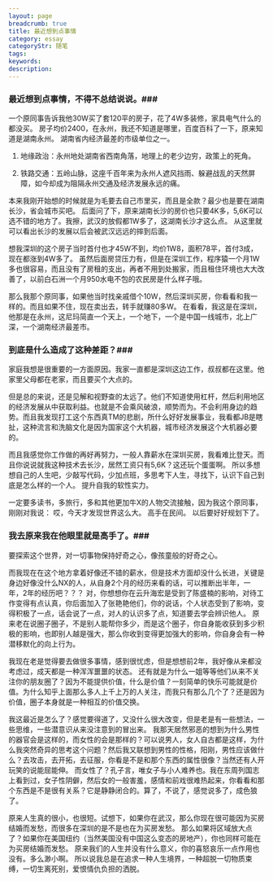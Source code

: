 ```yaml
---
layout: page
breadcrumb: true
title: 最近想到点事情
category: essay
categoryStr: 随笔
tags: 
keywords: 
description: 
---
```



### 最近想到点事情，不得不总结说说。###

一个原同事告诉我他30W买了套120平的房子，花了4W多装修，家具电气什么的都没买。
房子均价2400，在永州，我还不知道是哪里，百度百科了一下，原来知道是湖南永州。
湖南省内经济最差的市级单位之一。
1. 地缘政治：永州地处湖南省西南角落，地理上的老少边穷，政策上的死角。

2. 铁路交通：五岭山脉，这座千百年来为永州人遮风挡雨、躲避战乱的天然屏障，如今却成为阻隔永州交通及经济发展永远的痛。

本来我刚开始想的时候就是为毛要去自己市里买，而且是全款？最少也是要在湖南长沙，省会城市买吧。
后面问了下，原来湖南长沙的房价也只要4K多，5,6K可以选不错的地方了。我擦，武汉的放假都1W多了，这湖南长沙才这么点。
从这里就可以看出长沙的发展以后会被武汉远远的摔到后面。

想我深圳的这个房子当时首付也才45W不到，均价1W8，面积78平，首付3成，现在都涨到4W多了。
虽然后面房贷压力有，但是在深圳工作，程序猿一个月1W多也很容易，而且没有了房租的支出，再者不用到处搬家，而且租住环境也大大改善了，以前白石洲一个月950水电不包的农民房是什么样子哦。

那么我那个原同事，如果他当时找亲戚借个10W，然后深圳买房，你看看和我一样的。而且如果不住，现在卖出去，转手就赚80多W。
在看看，我这是在深圳，他那是在永州，这尼玛简直一个天上，一个地下，一个是中国一线城市，北上广深，一个湖南经济最差市。


### 到底是什么造成了这种差距？###

家庭我想是很重要的一方面原因。我家一直都是深圳这边工作，叔叔都在这里。他家里父母都在老家，而且要买个大点的。

但是总的来说，还是见解和视野查的太远了。他们不知道使用杠杆，然后利用地区的经济发展从中获取利益。也就是不会乘风破浪，顺势而为。不会利用身边的趋势。而且我发现打工这个东西真TM的悲剧，所什么好好发展事业，我看都JB是瞎扯，这种流言和洗脑文化是因为国家这个大机器，城市经济发展这个大机器必要的。

而且我感觉你工作做的再好再努力，一般人靠薪水在深圳买房，我看难比登天。而且你说说就我这种技术去长沙，居然工资只有5,6K？这还玩个蛋蛋啊。
所以多想想自己的人生吧，少敲写代码，少加点班，多思考下人生，寻找下，认识下自己到底是怎么样的一个人。
提升自我的软性实力。


一定要多读书，多旅行，多和其他更加牛X的人物交流接触，因为我这个原同事，刚刚对我说：
哎，今天才发现世界这么大。
高手在民间。
以后要好好规划下了。

### 我去原来我在他眼里就是高手了。###

要探索这个世界，对一切事物保持好奇之心，像孩童般的好奇之心。

而我现在在这个地方拿着好像还不错的薪水，但是技术方面却没什么长进，关键是身边好像没什么NX的人，从自身2个月的经历来看的话，可以推断出半年，一年，2年的经历吧？？？
对，你想想你在云升海宏是受到了陈盛楠的影响，对待工作变得有点认真，你后面加入了张艳艳他们，你的说话，个人状态受到了影响，变得积极了一点，话会说了一点，对人的认识多了点，知道要去学会辨识他人。
原来老在说圈子圈子，不是别人能帮你多少，而是这个圈子，你自身能收获到多少积极的影响，也即别人越是强大，那么你收到变得更加强大的影响，你自身会有一种潜移默化的向上行为。

我现在老是觉得要去做很多事情，感到很忧虑，但是想想前2年，我好像从来都没考虑过，成天都是一种浑浑噩噩的状态。
还有就是为什么一姐等等他们从来不关注你的朋友圈了？因为不能提供价值，什么是价值？一刻简单的快乐可能就是价值。为什么知乎上面那么多人上千上万的人关注，而我只有那么几个了？还是因为价值，圈子本身就是一种相互的价值交换。

我这最近是怎么了？感觉要得道了，又没什么很大改变，但是老是有一些想法，一些思维，一些潜意识从来没注意到的冒出来。
我那天居然邪恶的想到为什么男性的器官会是这样的，而女性的会是那样的？可以说男人，女人自古都是这样，为什么我突然奇异的思考这个问题？然后我又联想到男性的性格，阳刚，男性应该做什么？去攻击，去开拓，去征服，你看是不是和那个东西的属性很像？当然还有人开玩笑的说能屈能伸。
而女性了？孔子言，唯女子与小人难养也。我在东周列国志上看到过，女子性阴僻，然后女的一般害羞，感情和前戏很难热起来，你看看和那个东西是不是很有关系？它是静静闭合的。算了，不说了，感觉说多了，成色狼了。

原来人生真的很小，也很短。试想下，如果你在武汉，那么你现在很可能因为买房结婚而发愁，而很多在深圳的是不是也在为买房发愁。
那么如果将区域放大点了？如果你在美国纽约（当然美国没有中国这么变态的房地产），你也同样可能在为买房结婚而发愁。
原来我们的人生并没有什么意义，你的喜怒哀乐一点作用也没有。多么渺小啊。
所以说我总是在追求一种人生境界，一种超脱一切物质束缚，一切生离死别，爱恨情仇负担的洒脱。
